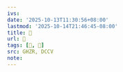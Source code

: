 ```yaml
---
ivs:
date: '2025-10-13T11:30:56+08:00'
lastmod: '2025-10-14T21:46:45-08:00'
title: 󰧩
url: 󰧩
tags: [𥮒, 𥮒]
src: GHZR, DCCV
note:
---
```

